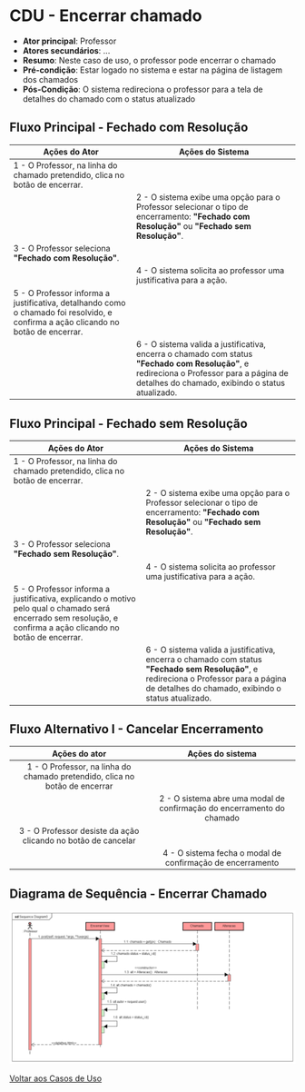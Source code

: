 # CDU - Encerrar chamado

-   **Ator principal**: Professor
-   **Atores secundários**: ...
-   **Resumo**: Neste caso de uso, o professor pode encerrar o chamado
-   **Pré-condição**: Estar logado no sistema e estar na página de listagem dos chamados
-   **Pós-Condição**: O sistema redireciona o professor para a tela de detalhes do chamado com o status atualizado

## Fluxo Principal - Fechado com Resolução

| **Ações do Ator**                                                                                                                  | **Ações do Sistema**                                                                                                                                                                          |
| ---------------------------------------------------------------------------------------------------------------------------------- | --------------------------------------------------------------------------------------------------------------------------------------------------------------------------------------------- |
| 1 - O Professor, na linha do chamado pretendido, clica no botão de encerrar.                                                       |                                                                                                                                                                                               |
|                                                                                                                                    | 2 - O sistema exibe uma opção para o Professor selecionar o tipo de encerramento: **"Fechado com Resolução"** ou **"Fechado sem Resolução"**.                                                 |
| 3 - O Professor seleciona **"Fechado com Resolução"**.                                                                             |                                                                                                                                                                                               |
|                                                                                                                                    | 4 - O sistema solicita ao professor uma justificativa para a ação.                                                                                                                            |
| 5 - O Professor informa a justificativa, detalhando como o chamado foi resolvido, e confirma a ação clicando no botão de encerrar. |                                                                                                                                                                                               |
|                                                                                                                                    | 6 - O sistema valida a justificativa, encerra o chamado com status **"Fechado com Resolução"**, e redireciona o Professor para a página de detalhes do chamado, exibindo o status atualizado. |

## Fluxo Principal - Fechado sem Resolução

| **Ações do Ator**                                                                                                                                               | **Ações do Sistema**                                                                                                                                                                          |
| --------------------------------------------------------------------------------------------------------------------------------------------------------------- | --------------------------------------------------------------------------------------------------------------------------------------------------------------------------------------------- |
| 1 - O Professor, na linha do chamado pretendido, clica no botão de encerrar.                                                                                    |                                                                                                                                                                                               |
|                                                                                                                                                                 | 2 - O sistema exibe uma opção para o Professor selecionar o tipo de encerramento: **"Fechado com Resolução"** ou **"Fechado sem Resolução"**.                                                 |
| 3 - O Professor seleciona **"Fechado sem Resolução"**.                                                                                                          |                                                                                                                                                                                               |
|                                                                                                                                                                 | 4 - O sistema solicita ao professor uma justificativa para a ação.                                                                                                                            |
| 5 - O Professor informa a justificativa, explicando o motivo pelo qual o chamado será encerrado sem resolução, e confirma a ação clicando no botão de encerrar. |                                                                                                                                                                                               |
|                                                                                                                                                                 | 6 - O sistema valida a justificativa, encerra o chamado com status **"Fechado sem Resolução"**, e redireciona o Professor para a página de detalhes do chamado, exibindo o status atualizado. |

## Fluxo Alternativo I - Cancelar Encerramento

|                                Ações do ator                                |                            Ações do sistema                            |
| :-------------------------------------------------------------------------: | :--------------------------------------------------------------------: | 
| 1 - O Professor, na linha do chamado pretendido, clica no botão de encerrar |                                                                        |   
|                                                                             | 2 - O sistema abre uma modal de confirmação do encerramento do chamado |
|        3 - O Professor desiste da ação clicando no botão de cancelar        |                                                                        |
|                                                                             |       4 - O sistema fecha o modal de confirmação de encerramento       |

## Diagrama de Sequência - Encerrar Chamado

![diagrama de sequência encerrar chamado](img/encerrar_seq.png "Diagrama sequência - Encerrar Chamado")

[Voltar aos Casos de Uso](../cdu.md)
